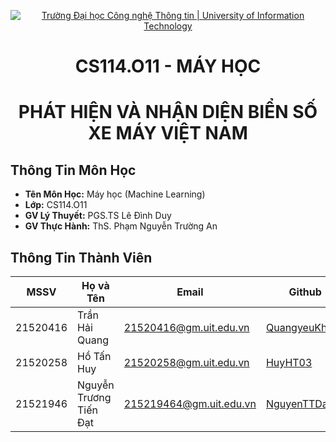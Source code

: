 <p align="center">
  <a href="https://www.uit.edu.vn/" title="Trường Đại học Công nghệ Thông tin" style="border: 5;">
    <img src="https://i.imgur.com/WmMnSRt.png" alt="Trường Đại học Công nghệ Thông tin | University of Information Technology">
  </a>
</p>

<!-- Title -->
<h1 align="center"><b>CS114.O11 - MÁY HỌC</b></h1>
<h1 align="center"><b>PHÁT HIỆN VÀ NHẬN DIỆN BIỂN SỐ XE MÁY VIỆT NAM</b></h1>

## Thông Tin Môn Học

- **Tên Môn Học:** Máy học (Machine Learning)
- **Lớp:** CS114.O11
- **GV Lý Thuyết:** PGS.TS Lê Đình Duy
- **GV Thực Hành:** ThS. Phạm Nguyễn Trường An

## Thông Tin Thành Viên

| MSSV      | Họ và Tên         | Email                      | Github                |
| --------- | ----------------- | -------------------------- | --------------------- |
| 21520416  | Trần Hải Quang      | 21520416@gm.uit.edu.vn     | [QuangyeuKhanh](https://github.com/QuangyeuKhanh) |
| 21520258  | Hồ Tấn Huy    | 21520258@gm.uit.edu.vn     | [HuyHT03](https://github.com/HuyHT03) |
| 21521946  | Nguyễn Trương Tiến Đạt    | 215219464@gm.uit.edu.vn     | [NguyenTTDat](https://github.com/NguyenTTDat) |
